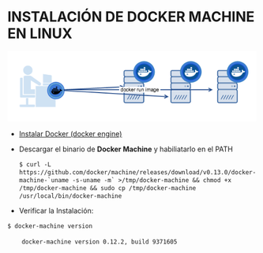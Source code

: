 # INSTALACIÓN DE DOCKER MACHINE EN LINUX

![](/assets/docker-machine.png)

* [Instalar Docker \(docker engine\)](/instalacion.md)

* Descargar el binario de **Docker Machine** y habiliatarlo en el PATH

      $ curl -L https://github.com/docker/machine/releases/download/v0.13.0/docker-machine-`uname -s-uname -m` >/tmp/docker-machine && chmod +x /tmp/docker-machine && sudo cp /tmp/docker-machine /usr/local/bin/docker-machine

* Verificar la Instalación:

```
$ docker-machine version

    docker-machine version 0.12.2, build 9371605
```



